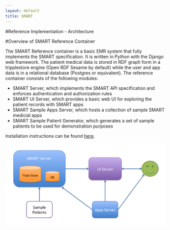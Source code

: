 ```yaml
---
layout: default
title: SMART 
---
```


#Reference Implementation - Architecture

#Overview of SMART Reference Container

The SMART Reference container is a basic EMR system that fully implements
the SMART specification. It is written in Python with the Django web 
framework. The patient medical data is stored in RDF graph form in
a tripplestore engine (Open RDF Sesame by default) while the user
and app data is in a relational database (Postgres or equivalent).
The reference container consists of the following modules:

* SMART Server, which implements the SMART API specification and enforces
authentication and authorization rules
* SMART UI Server, which provides a basic web UI for exploring the
patient records with SMART apps
* SMART Sample Apps Server, which hosts a collection of sample SMART medicial
apps
* SMART Sample Patient Generator, which generates a set of sample patients
to be used for demonstration purposes

Installation instructions can be found [here](#).

<img src="architecture.png" />
